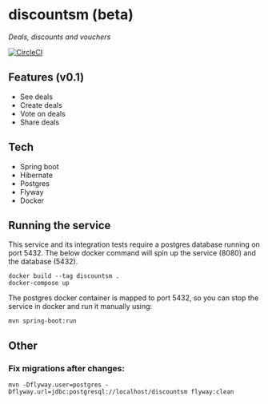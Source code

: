 # discountsm (beta)

_Deals, discounts and vouchers_

[![CircleCI](https://circleci.com/gh/pl4za/discountsm.svg?style=shield&circle-token=84d6308b028d53b580577374a553049c3b831af3)](https://app.circleci.com/pipelines/github/pl4za/discountsm)

## Features (v0.1)

- See deals
- Create deals
- Vote on deals
- Share deals

## Tech

- Spring boot
- Hibernate
- Postgres
- Flyway
- Docker

## Running the service

This service and its integration tests require a postgres database running on port 5432.
The below docker command will spin up the service (8080) and the database (5432).
```
docker build --tag discountsm .
docker-compose up
```
The postgres docker container is mapped to port 5432, so you can stop the service in docker and run it manually using:

```mvn spring-boot:run```

## Other

### Fix migrations after changes:

```
mvn -Dflyway.user=postgres -Dflyway.url=jdbc:postgresql://localhost/discountsm flyway:clean
```